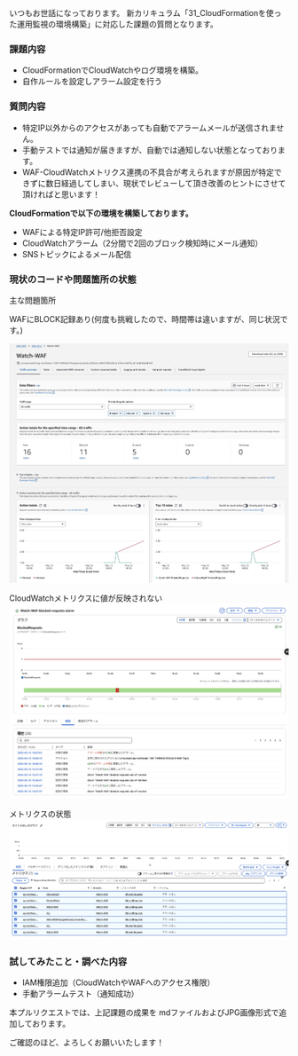 いつもお世話になっております。
新カリキュラム「31_CloudFormationを使った運用監視の環境構築」に対応した課題の質問となります。

### 課題内容
- CloudFormationでCloudWatchやログ環境を構築。
- 自作ルールを設定しアラーム設定を行う

### 質問内容
- 特定IP以外からのアクセスがあっても自動でアラームメールが送信されません。
- 手動テストでは通知が届きますが、自動では通知しない状態となっております。
- WAF-CloudWatchメトリクス連携の不具合が考えられますが原因が特定できずに数日経過してしまい、現状でレビューして頂き改善のヒントにさせて頂ければと思います！

**CloudFormationで以下の環境を構築しております。**
- WAFによる特定IP許可/他拒否設定
- CloudWatchアラーム（2分間で2回のブロック検知時にメール通知）
- SNSトピックによるメール配信

### 現状のコードや問題箇所の状態

主な問題箇所

 WAFにBLOCK記録あり(何度も挑戦したので、時間帯は違いますが、同じ状況です。)

 ![WAFコンソール画面](画像/WAFトラフィック.jpg)

 CloudWatchメトリクスに値が反映されない
 ![WAtchコンソール画像](画像/アラーム履歴(手動).jpg)

 メトリクスの状態
 ![表示したい文字](画像/メトリクス.jpg)

### 試してみたこと・調べた内容
- IAM権限追加（CloudWatchやWAFへのアクセス権限）
- 手動アラームテスト（通知成功）

本プルリクエストでは、上記課題の成果を
mdファイルおよびJPG画像形式で追加しております。

ご確認のほど、よろしくお願いいたします！

